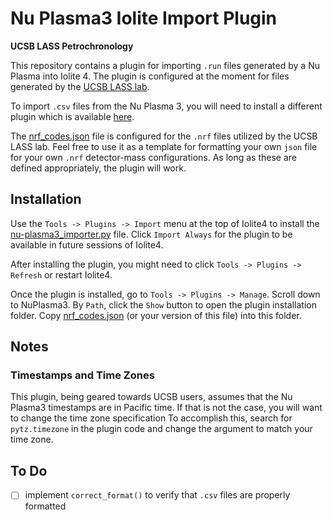 # Nu Plasma3 Iolite Import Plugin

**UCSB LASS Petrochronology**

This repository contains a plugin for importing `.run` files generated by a Nu Plasma
into Iolite 4. The plugin is configured at the moment for files generated by the [UCSB
LASS lab](https://www.petrochronology.com/). 

To import `.csv` files from the Nu Plasma 3, you will need to install a different plugin
which is available [here](https://github.com/sarttiso/NuPlasma3-Iolite-Importer).

The [nrf_codes.json](nrf_codes.json) file is configured for the `.nrf` files utilized by
the UCSB LASS lab. Feel free to use it as a template for formatting your own `json` file
for your own `.nrf` detector-mass configurations. As long as these are defined
appropriately, the plugin will work. 

## Installation
Use the `Tools -> Plugins -> Import` menu at the top of Iolite4 to install the
[nu-plasma3_importer.py](nu-plasma3_importer.py) file. Click `Import Always` for the plugin to be available in future sessions of Iolite4.

After installing the plugin, you might need to click `Tools -> Plugins -> Refresh` or
restart Iolite4.

Once the plugin is installed, go to `Tools -> Plugins -> Manage`. Scroll down to
NuPlasma3. By `Path`, click the `Show` button to open the plugin installation folder.
Copy [nrf_codes.json](nrf_codes.json) (or your version of this file) into this folder.

## Notes
### Timestamps and Time Zones
This plugin, being geared towards UCSB users, assumes that the Nu Plasma3 timestamps are
in Pacific time. If that is not the case, you will want to change the time zone
specification To accomplish this, search for `pytz.timezone` in the plugin code and change the argument to match
your time zone. 

## To Do
- [ ] implement `correct_format()` to verify that `.csv` files are properly formatted